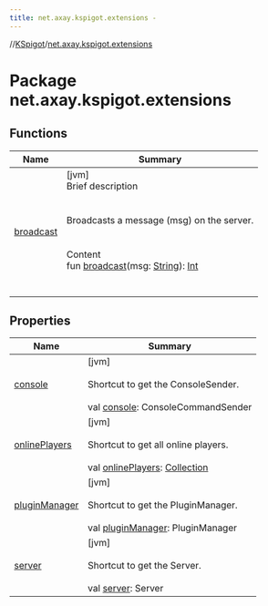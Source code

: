```yaml
---
title: net.axay.kspigot.extensions -
---
```

//[KSpigot](../index.md)/[net.axay.kspigot.extensions](index.md)



# Package net.axay.kspigot.extensions  


## Functions  
  
|  Name|  Summary| 
|---|---|
| [broadcast](broadcast.md)| [jvm]  <br>Brief description  <br><br><br>Broadcasts a message (msg) on the server.<br><br>  <br>Content  <br>fun [broadcast](broadcast.md)(msg: [String](https://kotlinlang.org/api/latest/jvm/stdlib/kotlin/-string/index.html)): [Int](https://kotlinlang.org/api/latest/jvm/stdlib/kotlin/-int/index.html)  <br><br><br>


## Properties  
  
|  Name|  Summary| 
|---|---|
| [console](index.md#net.axay.kspigot.extensions//console/#/PointingToDeclaration/)|  [jvm] <br><br>Shortcut to get the ConsoleSender.<br><br>val [console](index.md#net.axay.kspigot.extensions//console/#/PointingToDeclaration/): ConsoleCommandSender   <br>
| [onlinePlayers](index.md#net.axay.kspigot.extensions//onlinePlayers/#/PointingToDeclaration/)|  [jvm] <br><br>Shortcut to get all online players.<br><br>val [onlinePlayers](index.md#net.axay.kspigot.extensions//onlinePlayers/#/PointingToDeclaration/): [Collection](https://kotlinlang.org/api/latest/jvm/stdlib/kotlin.collections/-collection/index.html)<Player>   <br>
| [pluginManager](index.md#net.axay.kspigot.extensions//pluginManager/#/PointingToDeclaration/)|  [jvm] <br><br>Shortcut to get the PluginManager.<br><br>val [pluginManager](index.md#net.axay.kspigot.extensions//pluginManager/#/PointingToDeclaration/): PluginManager   <br>
| [server](index.md#net.axay.kspigot.extensions//server/#/PointingToDeclaration/)|  [jvm] <br><br>Shortcut to get the Server.<br><br>val [server](index.md#net.axay.kspigot.extensions//server/#/PointingToDeclaration/): Server   <br>

